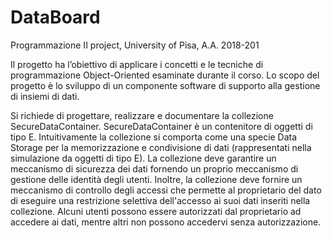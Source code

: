 # DataBoard
Programmazione II project, University of Pisa, A.A. 2018-201

Il progetto ha l’obiettivo di applicare i concetti e le tecniche di programmazione Object-Oriented esaminate durante il corso.
Lo scopo del progetto è lo sviluppo di un componente software di supporto alla gestione di insiemi di dati.

Si richiede di progettare, realizzare e documentare la collezione SecureDataContainer<E>.
SecureDataContainer<E> è un contenitore di oggetti di tipo E.
Intuitivamente	la collezione si comporta come una specie Data Storage per la memorizzazione e condivisione di	dati (rappresentati nella simulazione da oggetti di tipo E).
La collezione deve garantire un meccanismo di sicurezza dei dati fornendo un proprio meccanismo di gestione delle identità degli utenti.
Inoltre, la collezione deve fornire un meccanismo di controllo degli accessi che permette al proprietario del dato di eseguire una restrizione selettiva dell'accesso ai suoi dati inseriti nella collezione.
Alcuni utenti possono essere autorizzati dal proprietario ad accedere ai dati, mentre altri non possono accedervi senza autorizzazione.
